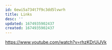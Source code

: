 ```yaml
---
id: 6ewi5a734t7f9c3dd5lvwrh
title: Links
desc: ''
updated: 1674935902437
created: 1674935902437
---
```

https://www.youtube.com/watch?v=rhzKDrUiJVk